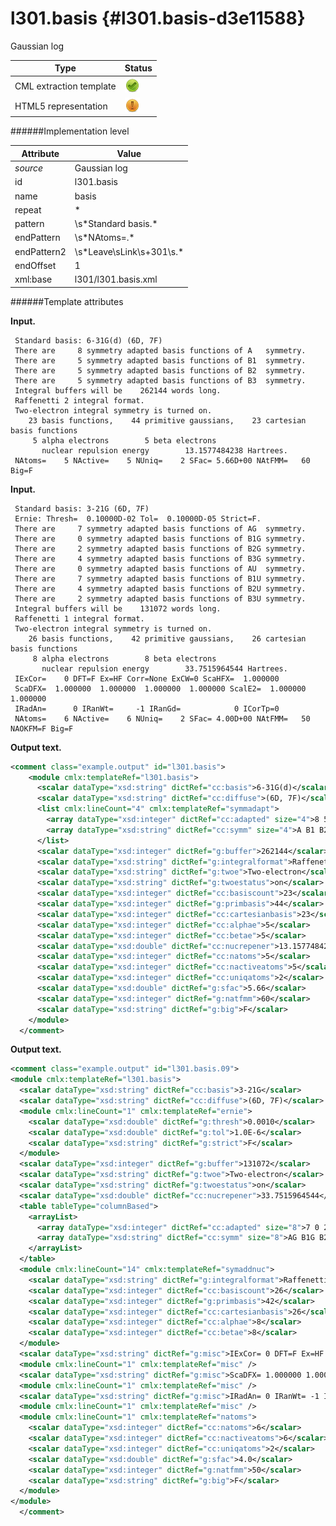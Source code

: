 # l301.basis {#l301.basis-d3e11588}

Gaussian log

| Type                                                                                                                                                                                                  | Status                                                                                                                                                                                                |
|----|----|
| CML extraction template                                                                                                                                                                               | ![](/imgs/Total.png)                                                                                                                                                                                  |
| HTML5 representation                                                                                                                                                                                  | ![](/imgs/Partial.png)                                                                                                                                                                                |

######Implementation level

| Attribute                                                                                                                                                                                             | Value                                                                                                                                                                                                 |
|----|----|
| *source*                                                                                                                                                                                              | Gaussian log                                                                                                                                                                                          |
| id                                                                                                                                                                                                    | l301.basis                                                                                                                                                                                            |
| name                                                                                                                                                                                                  | basis                                                                                                                                                                                                 |
| repeat                                                                                                                                                                                                | \*                                                                                                                                                                                                    |
| pattern                                                                                                                                                                                               | \\s\*Standard basis.\*                                                                                                                                                                                |
| endPattern                                                                                                                                                                                            | \\s\*NAtoms=.\*                                                                                                                                                                                       |
| endPattern2                                                                                                                                                                                           | \\s\*Leave\\sLink\\s+301\\s.\*                                                                                                                                                                        |
| endOffset                                                                                                                                                                                             | 1                                                                                                                                                                                                     |
| xml:base                                                                                                                                                                                              | l301/l301.basis.xml                                                                                                                                                                                   |

######Template attributes

**Input.**

     Standard basis: 6-31G(d) (6D, 7F)
     There are     8 symmetry adapted basis functions of A   symmetry.
     There are     5 symmetry adapted basis functions of B1  symmetry.
     There are     5 symmetry adapted basis functions of B2  symmetry.
     There are     5 symmetry adapted basis functions of B3  symmetry.
     Integral buffers will be    262144 words long.
     Raffenetti 2 integral format.
     Two-electron integral symmetry is turned on.
        23 basis functions,    44 primitive gaussians,    23 cartesian basis functions
         5 alpha electrons        5 beta electrons
           nuclear repulsion energy        13.1577484238 Hartrees.
     NAtoms=    5 NActive=    5 NUniq=    2 SFac= 5.66D+00 NAtFMM=   60 Big=F
      

**Input.**

     Standard basis: 3-21G (6D, 7F)
     Ernie: Thresh=  0.10000D-02 Tol=  0.10000D-05 Strict=F.
     There are     7 symmetry adapted basis functions of AG  symmetry.
     There are     0 symmetry adapted basis functions of B1G symmetry.
     There are     2 symmetry adapted basis functions of B2G symmetry.
     There are     4 symmetry adapted basis functions of B3G symmetry.
     There are     0 symmetry adapted basis functions of AU  symmetry.
     There are     7 symmetry adapted basis functions of B1U symmetry.
     There are     4 symmetry adapted basis functions of B2U symmetry.
     There are     2 symmetry adapted basis functions of B3U symmetry.
     Integral buffers will be    131072 words long.
     Raffenetti 1 integral format.
     Two-electron integral symmetry is turned on.
        26 basis functions,    42 primitive gaussians,    26 cartesian basis functions
         8 alpha electrons        8 beta electrons
           nuclear repulsion energy        33.7515964544 Hartrees.
     IExCor=    0 DFT=F Ex=HF Corr=None ExCW=0 ScaHFX=  1.000000
     ScaDFX=  1.000000  1.000000  1.000000  1.000000 ScalE2=  1.000000  1.000000
     IRadAn=      0 IRanWt=     -1 IRanGd=            0 ICorTp=0
     NAtoms=    6 NActive=    6 NUniq=    2 SFac= 4.00D+00 NAtFMM=   50 NAOKFM=F Big=F
      

**Output text.**

```xml
<comment class="example.output" id="l301.basis">
    <module cmlx:templateRef="l301.basis">
      <scalar dataType="xsd:string" dictRef="cc:basis">6-31G(d)</scalar>
      <scalar dataType="xsd:string" dictRef="cc:diffuse">(6D, 7F)</scalar>
      <list cmlx:lineCount="4" cmlx:templateRef="symmadapt">
        <array dataType="xsd:integer" dictRef="cc:adapted" size="4">8 5 5 5</array>
        <array dataType="xsd:string" dictRef="cc:symm" size="4">A B1 B2 B3</array>
      </list>
      <scalar dataType="xsd:integer" dictRef="g:buffer">262144</scalar>
      <scalar dataType="xsd:string" dictRef="g:integralformat">Raffenetti 2</scalar>
      <scalar dataType="xsd:string" dictRef="g:twoe">Two-electron</scalar>
      <scalar dataType="xsd:string" dictRef="g:twoestatus">on</scalar>      
      <scalar dataType="xsd:integer" dictRef="cc:basiscount">23</scalar>
      <scalar dataType="xsd:integer" dictRef="g:primbasis">44</scalar>
      <scalar dataType="xsd:integer" dictRef="cc:cartesianbasis">23</scalar>
      <scalar dataType="xsd:integer" dictRef="cc:alphae">5</scalar>
      <scalar dataType="xsd:integer" dictRef="cc:betae">5</scalar>
      <scalar dataType="xsd:double" dictRef="cc:nucrepener">13.1577484238</scalar>
      <scalar dataType="xsd:integer" dictRef="cc:natoms">5</scalar>
      <scalar dataType="xsd:integer" dictRef="cc:nactiveatoms">5</scalar>
      <scalar dataType="xsd:integer" dictRef="cc:uniqatoms">2</scalar>
      <scalar dataType="xsd:double" dictRef="g:sfac">5.66</scalar>
      <scalar dataType="xsd:integer" dictRef="g:natfmm">60</scalar>
      <scalar dataType="xsd:string" dictRef="g:big">F</scalar>
    </module>
  </comment>
```

**Output text.**

```xml
<comment class="example.output" id="l301.basis.09">
<module cmlx:templateRef="l301.basis">
  <scalar dataType="xsd:string" dictRef="cc:basis">3-21G</scalar>
  <scalar dataType="xsd:string" dictRef="cc:diffuse">(6D, 7F)</scalar>
  <module cmlx:lineCount="1" cmlx:templateRef="ernie">
    <scalar dataType="xsd:double" dictRef="g:thresh">0.0010</scalar>
    <scalar dataType="xsd:double" dictRef="g:tol">1.0E-6</scalar>
    <scalar dataType="xsd:string" dictRef="g:strict">F</scalar>
  </module>
  <scalar dataType="xsd:integer" dictRef="g:buffer">131072</scalar>
  <scalar dataType="xsd:string" dictRef="g:twoe">Two-electron</scalar>
  <scalar dataType="xsd:string" dictRef="g:twoestatus">on</scalar>  
  <scalar dataType="xsd:double" dictRef="cc:nucrepener">33.7515964544</scalar>
  <table tableType="columnBased">
    <arrayList>
      <array dataType="xsd:integer" dictRef="cc:adapted" size="8">7 0 2 4 0 7 4 2</array>
      <array dataType="xsd:string" dictRef="cc:symm" size="8">AG B1G B2G B3G AU B1U B2U B3U</array>
    </arrayList>
  </table>
  <module cmlx:lineCount="14" cmlx:templateRef="symaddnuc">
    <scalar dataType="xsd:string" dictRef="g:integralformat">Raffenetti 1</scalar>
    <scalar dataType="xsd:integer" dictRef="cc:basiscount">26</scalar>
    <scalar dataType="xsd:integer" dictRef="g:primbasis">42</scalar>
    <scalar dataType="xsd:integer" dictRef="cc:cartesianbasis">26</scalar>
    <scalar dataType="xsd:integer" dictRef="cc:alphae">8</scalar>
    <scalar dataType="xsd:integer" dictRef="cc:betae">8</scalar>
  </module>
  <scalar dataType="xsd:string" dictRef="g:misc">IExCor= 0 DFT=F Ex=HF Corr=None ExCW=0 ScaHFX= 1.000000</scalar>
  <module cmlx:lineCount="1" cmlx:templateRef="misc" />
  <scalar dataType="xsd:string" dictRef="g:misc">ScaDFX= 1.000000 1.000000 1.000000 1.000000 ScalE2= 1.000000 1.000000</scalar>
  <module cmlx:lineCount="1" cmlx:templateRef="misc" />
  <scalar dataType="xsd:string" dictRef="g:misc">IRadAn= 0 IRanWt= -1 IRanGd= 0 ICorTp=0</scalar>
  <module cmlx:lineCount="1" cmlx:templateRef="misc" />
  <module cmlx:lineCount="1" cmlx:templateRef="natoms">
    <scalar dataType="xsd:integer" dictRef="cc:natoms">6</scalar>
    <scalar dataType="xsd:integer" dictRef="cc:nactiveatoms">6</scalar>
    <scalar dataType="xsd:integer" dictRef="cc:uniqatoms">2</scalar>
    <scalar dataType="xsd:double" dictRef="g:sfac">4.0</scalar>
    <scalar dataType="xsd:integer" dictRef="g:natfmm">50</scalar>
    <scalar dataType="xsd:string" dictRef="g:big">F</scalar>
  </module>
</module>
  </comment>
```
